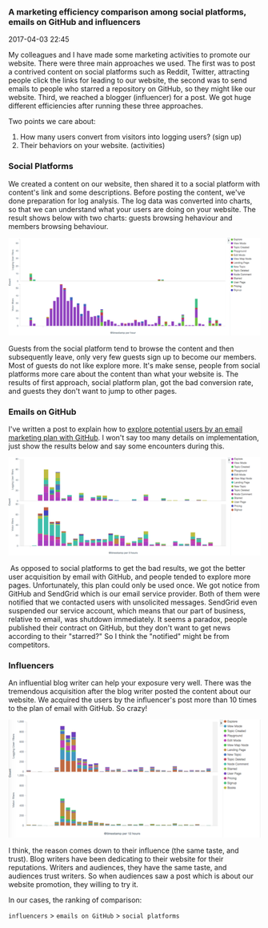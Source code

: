 ### A marketing efficiency comparison among social platforms, emails on GitHub and influencers

2017-04-03 22:45

My colleagues and I have made some marketing activities to promote our website. There were three main approaches we used. The first was to post a contrived content on social platforms such as Reddit, Twitter, attracting people click the links for leading to our website, the second was to send emails to people who starred a repository on GitHub, so they might like our website. Third, we reached a blogger (influencer) for a post. We got huge different efficiencies after running these three approaches.

Two points we care about:

  1. How many users convert from visitors into logging users? (sign up)
  2. Their behaviors on your website. (activities)

### Social Platforms

We created a content on our website, then shared it to a social platform with content's link and some descriptions. Before posting the content, we've done preparation for log analysis. The log data was converted into charts, so that we can understand what your users are doing on your website. The result shows below with two charts: guests browsing hehaviour and members browsing behaviour.  

<img src="../img/20160904/reddit_marketing.png">

Guests from the social platform tend to browse the content and then subsequently leave, only very few guests sign up to become our members. Most of guests do not like explore more. It's make sense, people from social platforms more care about the content than what your website is. The results of first approach, social platform plan, got the bad conversion rate, and guests they don't want to jump to other pages.

### Emails on GitHub

I've written a post to explain how to [explore potential users by an email marketing plan with GitHub]. I won't say too many details on implementation, just show the results below and say some encounters during this.

<img src="../img/20160904/github_email_marketing.png">

 As opposed to social platforms to get the bad results, we got the better user acquisition by email with GitHub, and people tended to explore more pages. Unfortunately, this plan could only be used once. We got notice from GitHub and SendGrid which is our email service provider. Both of them were notified that we contacted users with unsolicited messages. SendGrid even suspended our service account, which means that our part of business, relative to email, was shutdown immediately. It seems a paradox, people published their contract on GitHub, but they don't want to get news according to their "starred?" So I think the "notified" might be from competitors.

### Influencers

An influential blog writer can help your exposure very well. There was the tremendous acquisition after the blog writer posted the content about our website. We acquired the users by the influencer's post more than 10 times to the plan of email with GitHub. So crazy!

<img src="../img/20160904/influencer.png">

I think, the reason comes down to their influence (the same taste, and trust). Blog writers have been dedicating to their website for their reputations. Writers and audiences, they have the same taste, and audiences trust writers. So when audiences saw a post which is about our website promotion, they willing to try it.

In our cases, the ranking of comparison:

  `influencers` > `emails on GitHub` > `social platforms`


[explore potential users by an email marketing plan with GitHub]:https://yuecen.net/exploring-potential-users-by-an-email-marketing-plan-with-github.html
